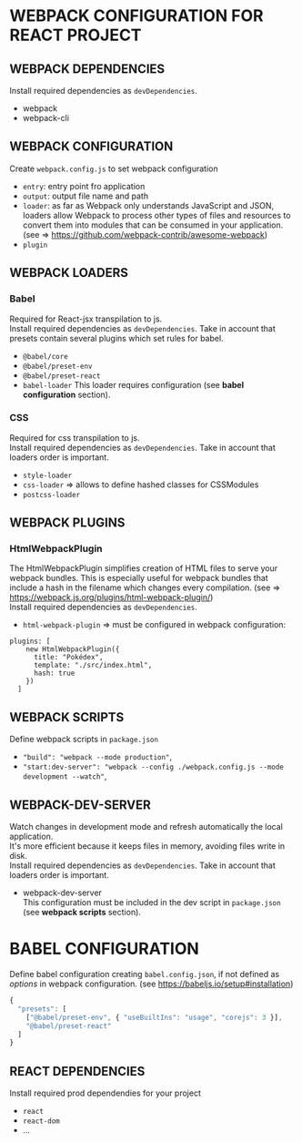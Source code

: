 # WEBPACK CONFIGURATION FOR REACT PROJECT
## WEBPACK DEPENDENCIES
Install required dependencies as `devDependencies`.
* webpack
* webpack-cli

## WEBPACK CONFIGURATION
Create `webpack.config.js` to set webpack configuration
* `entry`: entry point fro application 
* `output`: output file name and path
* `loader`: as far as Webpack only understands JavaScript and JSON, loaders allow Webpack to process other types of files and resources to convert them into modules that can be consumed in your application. (see => https://github.com/webpack-contrib/awesome-webpack)
* `plugin`

## WEBPACK LOADERS

### Babel
Required for React-jsx transpilation to js.\
Install required dependencies as `devDependencies`. Take in account that presets contain several plugins which set rules for babel.
* `@babel/core`
* `@babel/preset-env`
* `@babel/preset-react`
* `babel-loader`
This loader requires configuration (see **babel configuration** section).

### CSS
Required for css transpilation to js.\
Install required dependencies as `devDependencies`. Take in account that loaders order is important.
* `style-loader`
* `css-loader` => allows to define hashed classes for CSSModules
* `postcss-loader` 

## WEBPACK PLUGINS

### HtmlWebpackPlugin
The HtmlWebpackPlugin simplifies creation of HTML files to serve your webpack bundles. This is especially useful for webpack bundles that include a hash in the filename which changes every compilation. (see => https://webpack.js.org/plugins/html-webpack-plugin/)\
Install required dependencies as `devDependencies`.
* `html-webpack-plugin` => must be configured in webpack configuration:
```
plugins: [
    new HtmlWebpackPlugin({
      title: "Pokédex",
      template: "./src/index.html",
      hash: true
    })
  ]
```

## WEBPACK SCRIPTS
Define webpack scripts in `package.json`
* `"build": "webpack --mode production"`,
* `"start:dev-server": "webpack --config ./webpack.config.js --mode development --watch"`,

## WEBPACK-DEV-SERVER
Watch changes in development mode and refresh automatically the local application.\
It's more efficient because it keeps files in memory, avoiding files write in disk.\
Install required dependencies as `devDependencies`. Take in account that loaders order is important.
* webpack-dev-server\
This configuration must be included in the dev script in `package.json` (see **webpack scripts** section).
 
# BABEL CONFIGURATION
Define babel configuration creating `babel.config.json`, if not defined as _options_ in webpack configuration. (see https://babeljs.io/setup#installation)
```javascript
{
  "presets": [
    ["@babel/preset-env", { "useBuiltIns": "usage", "corejs": 3 }],
    "@babel/preset-react"
  ]
}
```

## REACT DEPENDENCIES
Install required prod dependendies for your project
* `react`
* `react-dom`
* ...
